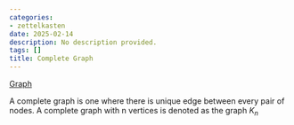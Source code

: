 ```yaml
---
categories:
- zettelkasten
date: 2025-02-14
description: No description provided.
tags: []
title: Complete Graph
---
```


[Graph](Graph.md)

A complete graph is one where there is unique edge between every pair of nodes. A complete graph with n vertices is denoted as the graph $K_n$